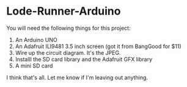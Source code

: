 # Lode-Runner-Arduino

You will need the following things for this project:
1) An Arduino UNO
2) An Adafruit ILI9481 3.5 inch screen (got it from BangGood for $11)
3) Wire up the circuit diagram.  It's the JPEG.
4) Installl the SD card library and the Adafruit GFX library
5) A mini SD card

I think that's all.  Let me know if I'm leaving out anything.
